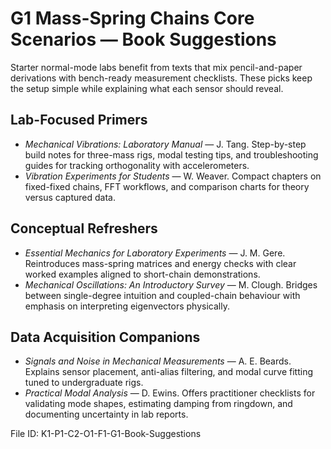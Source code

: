 # G1 Mass-Spring Chains Core Scenarios — Book Suggestions

Starter normal-mode labs benefit from texts that mix pencil-and-paper derivations with bench-ready measurement checklists. These picks keep the setup simple while explaining what each sensor should reveal.

## Lab-Focused Primers
- *Mechanical Vibrations: Laboratory Manual* — J. Tang. Step-by-step build notes for three-mass rigs, modal testing tips, and troubleshooting guides for tracking orthogonality with accelerometers.
- *Vibration Experiments for Students* — W. Weaver. Compact chapters on fixed-fixed chains, FFT workflows, and comparison charts for theory versus captured data.

## Conceptual Refreshers
- *Essential Mechanics for Laboratory Experiments* — J. M. Gere. Reintroduces mass-spring matrices and energy checks with clear worked examples aligned to short-chain demonstrations.
- *Mechanical Oscillations: An Introductory Survey* — M. Clough. Bridges between single-degree intuition and coupled-chain behaviour with emphasis on interpreting eigenvectors physically.

## Data Acquisition Companions
- *Signals and Noise in Mechanical Measurements* — A. E. Beards. Explains sensor placement, anti-alias filtering, and modal curve fitting tuned to undergraduate rigs.
- *Practical Modal Analysis* — D. Ewins. Offers practitioner checklists for validating mode shapes, estimating damping from ringdown, and documenting uncertainty in lab reports.

File ID: K1-P1-C2-O1-F1-G1-Book-Suggestions
